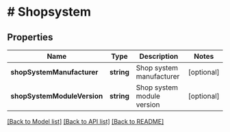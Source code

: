 # # Shopsystem

## Properties

Name | Type | Description | Notes
------------ | ------------- | ------------- | -------------
**shopSystemManufacturer** | **string** | Shop system manufacturer | [optional]
**shopSystemModuleVersion** | **string** | Shop system module version | [optional]

[[Back to Model list]](../../README.md#models) [[Back to API list]](../../README.md#endpoints) [[Back to README]](../../README.md)
